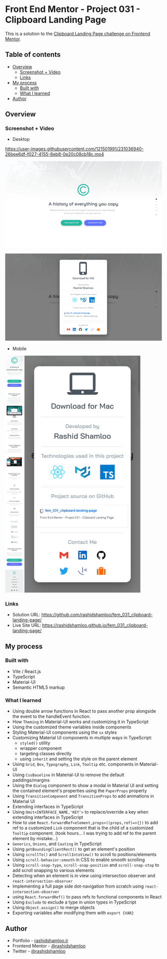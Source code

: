# Front End Mentor - Project 031 - Clipboard Landing Page

This is a solution to the [Clipboard Landing Page challenge on Frontend Mentor](https://www.frontendmentor.io/challenges/clipboard-landing-page-5cc9bccd6c4c91111378ecb9).

## Table of contents

- [Overview](#overview)
  - [Screenshot + Video](#screenshot--video)
  - [Links](#links)
- [My process](#my-process)
  - [Built with](#built-with)
  - [What I learned](#what-i-learned)
- [Author](#author)

## Overview

### Screenshot + Video

- Desktop

https://user-images.githubusercontent.com/121501991/231036940-26bee6df-f027-4155-8eb8-0e20c08cb18c.mp4


![](./screenshot-desktop.png)

![](./screenshot-desktop-2.png)

- Mobile

<a href="./screenshot-mobile.png" target="_blank"><img src="./screenshot-mobile.png" height="759" /></a> ![](./screenshot-mobile-2.png)

### Links

- Solution URL: https://github.com/rashidshamloo/fem_031_clipboard-landing-page/
- Live Site URL: https://rashidshamloo.github.io/fem_031_clipboard-landing-page/

## My process

### Built with

- Vite / React.js
- TypeScript
- Material-UI
- Semantic HTML5 markup

### What I learned

- Using double arrow functions in React to pass another prop alongside the event to the handleEvent function.
- How `Theming` in Material-UI works and customizing it in TypeScript
- Using the customized theme variables inside components
- Styling Material-UI components using the `sx` styles
- Customizing Material UI components in multiple ways in TypeScript:
    - `styled()` utility
    - wrapper component
    - targeting classes directly
    - using `inherit` and setting the style on the parent element
- Using `Grid`, `Box`, `Typography`, `Link`, `Tooltip` etc. components in Material-UI
- Using `CssBaseline` in Material-UI to remove the default paddings/margins
- Using the `Dialog` component to show a modal in Material UI and setting the contained element's properties using the `PaperProps` property
- Using `TransitionComponent` and `TransitionProps` to add animations in Material UI
- Extending interfaces in TypeScript
- Using `Omit<INTERFACE_NAME,'KEY'>` to replace/override a key when extending interfaces in TypeScript
- How to use `React.forwardRef<element,props>((props,ref)=>{})` to add ref to a customized `Link` component that is the child of a customized `Tooltip` component. (took hours... I was trying to add ref to the parent element by mistake...)
- `Generics`, `Unions`, and `Casting` in TypeScript
- Using `getBoundingClientRect()` to get an element's position
- Using `scrollTo()` and `ScrollIntoView()` to scroll to positions/elements
- Using `scroll-behavior:smooth` in CSS to enable smooth scrolling
- Using `scroll-snap-type`, `scroll-snap-position` and `scroll-snap-stop` to add scroll snapping to various elements
- Detecting when an element is in view using intersection observer and `react-intersection-observer`
- Implementing a full page side dot-navigation from scratch using `react-intersection-observer`
- using `React.forwardRef()` to pass refs to functional components in React
- Using `Exclude` to exclude a type in union types in TypeScript
- Using `Object.assign()` to merge objects
- Exporting variables after modifying them with `export {VAR}`

## Author

- Portfolio - [rashidshamloo.ir](https://www.rashidshamloo.ir)
- Frontend Mentor - [@rashidshamloo](https://www.frontendmentor.io/profile/rashidshamloo)
- Twitter - [@rashidshamloo](https://www.twitter.com/rashidshamloo)
